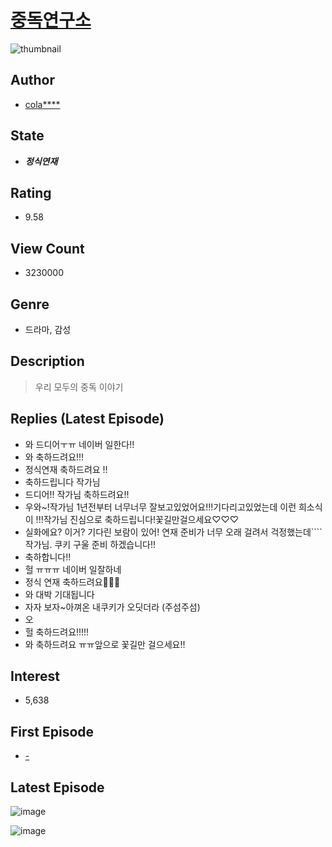 # [중독연구소](https://comic.naver.com/bestChallenge/list?titleId=691180)
![thumbnail](https://image-comic.pstatic.net/user_contents_data/challenge_comic/2019/07/28/256729/thumbnail_202x16465182433_b50c_447e_bd68_47ceb0c8d8eb_00000574.JPEG)

## Author
- [cola****](https://comic.naver.com/artistTitle?id=256729)

## State
- ***정식연재***

## Rating
- 9.58

## View Count
- 3230000

## Genre
- 드라마, 감성

## Description
> 우리 모두의 중독 이야기

## Replies (Latest Episode)
- 와 드디어ㅜㅠ 네이버 일한다!!
- 와 축하드려요!!!
- 정식연재 축하드려요 !!
- 축하드립니다 작가님
- 드디어!! 작가님 축하드려요!!
- 우와~!작가님 1년전부터 너무너무 잘보고있었어요!!!기다리고있었는데 이런 희소식이 !!!작가님 진심으로 축하드립니다!꽃길만걸으세요♡♡♡
- 실화에요? 이거? 기다린 보람이 있어! 연재 준비가 너무 오래 걸려서 걱정했는데```` 작가님. 쿠키 구울 준비 하겠습니다!!
- 축하합니다!!
- 헐 ㅠㅠㅠ 네이버 일잘하네
- 정식 연재 축하드려요🥳🥳🥳
- 와 대박 기대됩니다
- 자자 보자~아껴온 내쿠키가 오딧더라 (주섬주섬)
- 오
- 헐 축하드려요!!!!!
- 와 축하드려요 ㅠㅠ앞으로 꽃길만 걸으세요!!

## Interest
- 5,638

## First Episode
- [-](https://comic.naver.com/bestChallenge/detail?titleId=691180&no=47)

## Latest Episode
![image](https://image-comic.pstatic.net/user_contents_data/challenge_comic/2020/02/01/256729/upload_3703143502456186165.jpeg)

![image](https://image-comic.pstatic.net/user_contents_data/challenge_comic/2020/02/01/256729/upload_3486460538310243638.jpeg)

